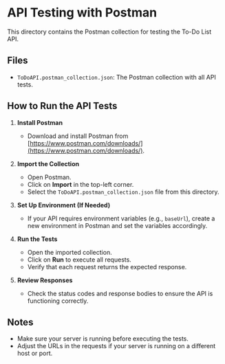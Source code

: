 # API Testing with Postman

This directory contains the Postman collection for testing the To-Do List API.

## Files

- `ToDoAPI.postman_collection.json`: The Postman collection with all API tests.

## How to Run the API Tests

1. **Install Postman**

   - Download and install Postman from [https://www.postman.com/downloads/](https://www.postman.com/downloads/).

2. **Import the Collection**

   - Open Postman.
   - Click on **Import** in the top-left corner.
   - Select the `ToDoAPI.postman_collection.json` file from this directory.

3. **Set Up Environment (If Needed)**

   - If your API requires environment variables (e.g., `baseUrl`), create a new environment in Postman and set the variables accordingly.

4. **Run the Tests**

   - Open the imported collection.
   - Click on **Run** to execute all requests.
   - Verify that each request returns the expected response.

5. **Review Responses**

   - Check the status codes and response bodies to ensure the API is functioning correctly.

## Notes

- Make sure your server is running before executing the tests.
- Adjust the URLs in the requests if your server is running on a different host or port.
